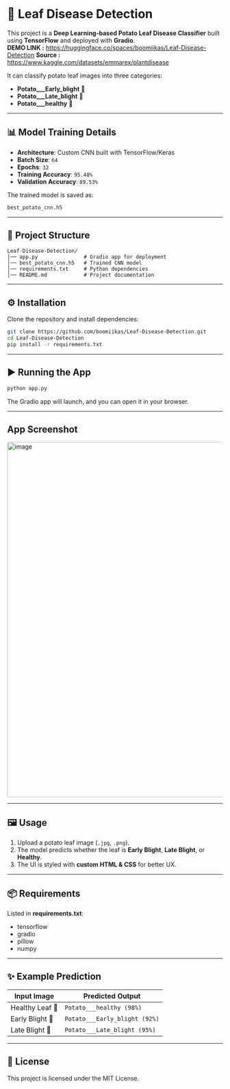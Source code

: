 # 🌱 Leaf Disease Detection  

This project is a **Deep Learning-based Potato Leaf Disease Classifier** built using **TensorFlow** and deployed with **Gradio**.  
**DEMO LINK :** https://huggingface.co/spaces/boomiikas/Leaf-Disease-Detection
**Source :** https://www.kaggle.com/datasets/emmarex/plantdisease

It can classify potato leaf images into three categories:  
- **Potato___Early_blight** 🍂  
- **Potato___Late_blight** 🍁  
- **Potato___healthy** 🌿  

---

## 📊 Model Training Details  

- **Architecture**: Custom CNN built with TensorFlow/Keras  
- **Batch Size**: `64`  
- **Epochs**: `32`  
- **Training Accuracy**: `95.48%`  
- **Validation Accuracy**: `89.53%`  

The trained model is saved as:  
```bash
best_potato_cnn.h5
```

---

## 🚀 Project Structure  

```
Leaf-Disease-Detection/
│── app.py               # Gradio app for deployment
│── best_potato_cnn.h5   # Trained CNN model
│── requirements.txt     # Python dependencies
│── README.md            # Project documentation
```

---

## ⚙️ Installation  

Clone the repository and install dependencies:  

```bash
git clone https://github.com/boomiikas/Leaf-Disease-Detection.git
cd Leaf-Disease-Detection
pip install -r requirements.txt
```

---

## ▶️ Running the App  

```bash
python app.py
```

The Gradio app will launch, and you can open it in your browser.  

---
## App Screenshot

<img width="1915" height="827" alt="image" src="https://github.com/user-attachments/assets/56e4c737-eefa-47c0-8fee-a31c8551c2a3" />

---

## 🖼️ Usage  

1. Upload a potato leaf image (`.jpg`, `.png`).  
2. The model predicts whether the leaf is **Early Blight**, **Late Blight**, or **Healthy**.  
3. The UI is styled with **custom HTML & CSS** for better UX.  

---

## 📦 Requirements  

Listed in **requirements.txt**:  
- tensorflow  
- gradio  
- pillow  
- numpy  

---

## ✨ Example Prediction  

| Input Image | Predicted Output |
|-------------|------------------|
| Healthy Leaf 🌿 | `Potato___healthy (98%)` |
| Early Blight 🍂 | `Potato___Early_blight (92%)` |
| Late Blight 🍁 | `Potato___Late_blight (95%)` |

---

## 📜 License  

This project is licensed under the MIT License.  
